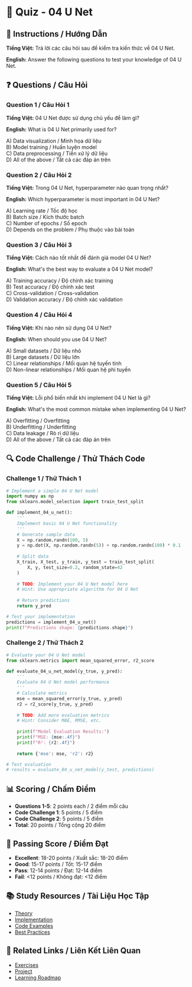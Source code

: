 # 🧠 Quiz - 04 U Net

## 📝 Instructions / Hướng Dẫn

**Tiếng Việt:** Trả lời các câu hỏi sau để kiểm tra kiến thức về 04 U Net.

**English:** Answer the following questions to test your knowledge of 04 U Net.

## ❓ Questions / Câu Hỏi

### Question 1 / Câu Hỏi 1
**Tiếng Việt:** 04 U Net được sử dụng chủ yếu để làm gì?

**English:** What is 04 U Net primarily used for?

A) Data visualization / Minh họa dữ liệu  
B) Model training / Huấn luyện model  
C) Data preprocessing / Tiền xử lý dữ liệu  
D) All of the above / Tất cả các đáp án trên

### Question 2 / Câu Hỏi 2
**Tiếng Việt:** Trong 04 U Net, hyperparameter nào quan trọng nhất?

**English:** Which hyperparameter is most important in 04 U Net?

A) Learning rate / Tốc độ học  
B) Batch size / Kích thước batch  
C) Number of epochs / Số epoch  
D) Depends on the problem / Phụ thuộc vào bài toán

### Question 3 / Câu Hỏi 3
**Tiếng Việt:** Cách nào tốt nhất để đánh giá model 04 U Net?

**English:** What's the best way to evaluate a 04 U Net model?

A) Training accuracy / Độ chính xác training  
B) Test accuracy / Độ chính xác test  
C) Cross-validation / Cross-validation  
D) Validation accuracy / Độ chính xác validation

### Question 4 / Câu Hỏi 4
**Tiếng Việt:** Khi nào nên sử dụng 04 U Net?

**English:** When should you use 04 U Net?

A) Small datasets / Dữ liệu nhỏ  
B) Large datasets / Dữ liệu lớn  
C) Linear relationships / Mối quan hệ tuyến tính  
D) Non-linear relationships / Mối quan hệ phi tuyến

### Question 5 / Câu Hỏi 5
**Tiếng Việt:** Lỗi phổ biến nhất khi implement 04 U Net là gì?

**English:** What's the most common mistake when implementing 04 U Net?

A) Overfitting / Overfitting  
B) Underfitting / Underfitting  
C) Data leakage / Rò rỉ dữ liệu  
D) All of the above / Tất cả các đáp án trên

## 🔍 Code Challenge / Thử Thách Code

### Challenge 1 / Thử Thách 1
```python
# Implement a simple 04 U Net model
import numpy as np
from sklearn.model_selection import train_test_split

def implement_04_u_net():
    '''
    Implement basic 04 U Net functionality
    '''
    # Generate sample data
    X = np.random.randn(100, 5)
    y = np.dot(X, np.random.randn(5)) + np.random.randn(100) * 0.1
    
    # Split data
    X_train, X_test, y_train, y_test = train_test_split(
        X, y, test_size=0.2, random_state=42
    )
    
    # TODO: Implement your 04 U Net model here
    # Hint: Use appropriate algorithm for 04 U Net
    
    # Return predictions
    return y_pred

# Test your implementation
predictions = implement_04_u_net()
print(f"Predictions shape: {predictions.shape}")
```

### Challenge 2 / Thử Thách 2
```python
# Evaluate your 04 U Net model
from sklearn.metrics import mean_squared_error, r2_score

def evaluate_04_u_net_model(y_true, y_pred):
    '''
    Evaluate 04 U Net model performance
    '''
    # Calculate metrics
    mse = mean_squared_error(y_true, y_pred)
    r2 = r2_score(y_true, y_pred)
    
    # TODO: Add more evaluation metrics
    # Hint: Consider MAE, RMSE, etc.
    
    print(f"Model Evaluation Results:")
    print(f"MSE: {mse:.4f}")
    print(f"R²: {r2:.4f}")
    
    return {'mse': mse, 'r2': r2}

# Test evaluation
# results = evaluate_04_u_net_model(y_test, predictions)
```

## 📊 Scoring / Chấm Điểm

- **Questions 1-5**: 2 points each / 2 điểm mỗi câu
- **Code Challenge 1**: 5 points / 5 điểm
- **Code Challenge 2**: 5 points / 5 điểm
- **Total**: 20 points / Tổng cộng 20 điểm

## 🎯 Passing Score / Điểm Đạt

- **Excellent**: 18-20 points / Xuất sắc: 18-20 điểm
- **Good**: 15-17 points / Tốt: 15-17 điểm  
- **Pass**: 12-14 points / Đạt: 12-14 điểm
- **Fail**: <12 points / Không đạt: <12 điểm

## 📚 Study Resources / Tài Liệu Học Tập

- [Theory](./THEORY_04_u_net.md)
- [Implementation](./IMPLEMENTATION_04_u_net.md)
- [Code Examples](./CODE_EXAMPLES_04_u_net.md)
- [Best Practices](./BEST_PRACTICES_04_u_net.md)

## 🔗 Related Links / Liên Kết Liên Quan

- [Exercises](./EXERCISES_04_u_net.md)
- [Project](./PROJECT_04_u_net.md)
- [Learning Roadmap](./LEARNING_ROADMAP_04_u_net.md)

